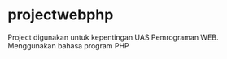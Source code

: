 # projectwebphp

Project digunakan untuk kepentingan UAS Pemrograman WEB.
Menggunakan bahasa program PHP
